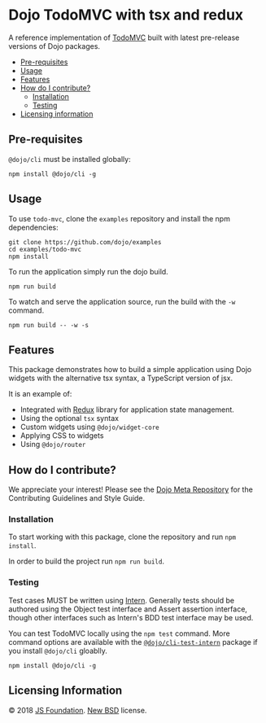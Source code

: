 # Dojo TodoMVC with tsx and redux

A reference implementation of [TodoMVC](http://todomvc.com/) built with latest pre-release versions of Dojo packages.

- [Pre-requisites](#pre-requisites)
- [Usage](#usage)
- [Features](#features)
- [How do I contribute?](#how-do-i-contribute)
  - [Installation](#installation)
  - [Testing](#testing)
- [Licensing information](#licensing-information)

## Pre-requisites

`@dojo/cli` must be installed globally:

```shell
npm install @dojo/cli -g
```

## Usage

To use `todo-mvc`, clone the `examples` repository and install the npm dependencies:

```shell
git clone https://github.com/dojo/examples
cd examples/todo-mvc
npm install
```

To run the application simply run the dojo build.

```
npm run build
```

To watch and serve the application source, run the build with the `-w` command.

```
npm run build -- -w -s
```

## Features

This package demonstrates how to build a simple application using Dojo widgets with the alternative tsx syntax, a TypeScript version of jsx.

It is an example of:

* Integrated with [Redux](https://github.com/reactjs/redux) library for application state management.
* Using the optional `tsx` syntax
* Custom widgets using `@dojo/widget-core`
* Applying CSS to widgets
* Using `@dojo/router`

## How do I contribute?

We appreciate your interest!  Please see the [Dojo Meta Repository](https://github.com/dojo/meta#readme) for the
Contributing Guidelines and Style Guide.

### Installation

To start working with this package, clone the repository and run `npm install`.

In order to build the project run `npm run build`.

### Testing

Test cases MUST be written using [Intern](https://theintern.github.io). Generally tests should be authored using the Object test interface and Assert assertion interface, though other interfaces such as Intern's BDD test interface may be used.

You can test TodoMVC locally using the `npm test` command. More command options are available with the [`@dojo/cli-test-intern`](https://github.com/dojo/cli-test-intern)
package if you install `@dojo/cli` gloablly.

```shell
npm install @dojo/cli -g
```

## Licensing Information

© 2018 [JS Foundation](https://js.foundation/). [New BSD](http://opensource.org/licenses/BSD-3-Clause) license.

